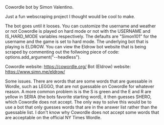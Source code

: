 Cowordle bot by Simon Valentino.

Just a fun webscraping project I thought would be cool to make.

The bot goes until it looses. You can customize the username and weather or not Cowordle is played on hard mode or not with the USERNAME and IS_HARD_MODE variables respectively. The defaults are "Simon101" for the username and the game is set to hard mode. The underlying bot that is playing is ELDROW. You can view the Eldrow bot website that is being scraped by commenting out the follwoing piece of code: options.add_argument("--headless").

Cowordle website: https://cowordle.org/
Bot (Eldrow) website: https://www.simn.me/eldrow/

Some issues. There are words that are some words that are guessable in Wordle, such as LEGGO, that are not guessable on Cowordle for whatever reason. A more common problem is is the S is green and the E and R are yellow in SERIA (the bots favorite starting word), it then guesses SHERO, which Cowordle does not accept. The only way to solve this would be to use a bot that only guesses words that are in the answer list rather than the guessable list. I don't know why Cowordle does not accept some words that are acceptable on the official NY Times Wordle.
